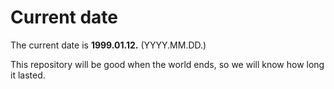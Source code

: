 # Current date

The current date is **1999.01.12.** (YYYY.MM.DD.)

This repository will be good when the world ends, so we will know how long it lasted.